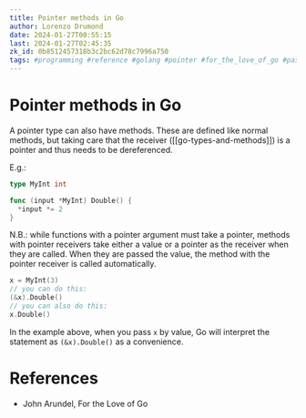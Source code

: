 ```yaml
---
title: Pointer methods in Go
author: Lorenzo Drumond
date: 2024-01-27T00:55:15
last: 2024-01-27T02:45:35
zk_id: 0b8512457318b3c2bc62d78c7996a750
tags: #programming #reference #golang #pointer #for_the_love_of_go #pass_by #value #heap #methods #stack
---
```



# Pointer methods in Go
A pointer type can also have methods. These are defined like normal methods, but taking care that the receiver ([[go-types-and-methods]]) is a pointer and thus needs to be dereferenced.

E.g.:
```go
type MyInt int

func (input *MyInt) Double() {
  *input *= 2
}
```

N.B.: while functions with a pointer argument must take a pointer, methods with pointer receivers take either a value or a pointer as the receiver when they are called. When they are passed the value, the method with the pointer receiver is called automatically.
```go
x = MyInt(3)
// you can do this:
(&x).Double()
// you can also do this:
x.Double()
```

In the example above, when you pass `x` by value, Go will interpret the statement as `(&x).Double()` as a convenience.

# References
- John Arundel, For the Love of Go
